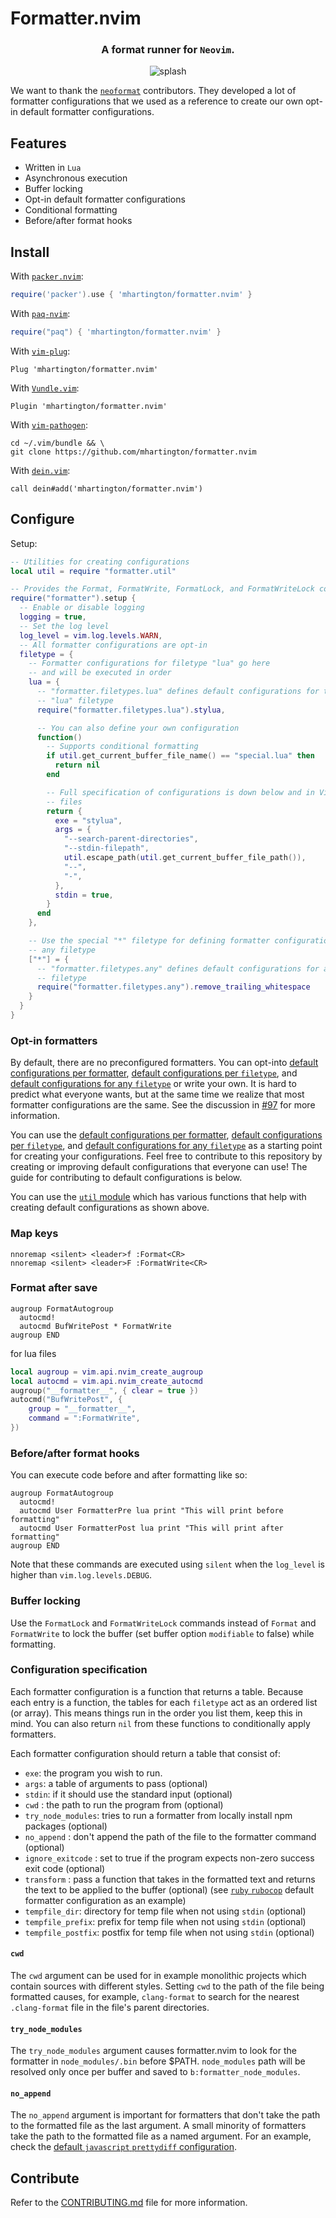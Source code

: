 # Formatter.nvim

<div align="center">
  <h3>A format runner for <code>Neovim</code>.</h3>
  <img src="asset/splash.gif" alt="splash" />
</div>

We want to thank the [`neoformat`](https://github.com/sbdchd/neoformat)
contributors. They developed a lot of formatter configurations that we used as
a reference to create our own opt-in default formatter configurations.

## Features

- Written in `Lua`
- Asynchronous execution
- Buffer locking
- Opt-in default formatter configurations
- Conditional formatting
- Before/after format hooks

## Install

With [`packer.nvim`](https://github.com/wbthomason/packer.nvim):
```lua
require('packer').use { 'mhartington/formatter.nvim' }
```

With [`paq-nvim`](https://github.com/savq/paq-nvim):
```lua
require("paq") { 'mhartington/formatter.nvim' }
```

With [`vim-plug`](https://github.com/junegunn/vim-plug):
```vim
Plug 'mhartington/formatter.nvim'
```

With [`Vundle.vim`](https://github.com/VundleVim/Vundle.vim):
```vim
Plugin 'mhartington/formatter.nvim'
```

With [`vim-pathogen`](https://github.com/tpope/vim-pathogen):
```shell
cd ~/.vim/bundle && \
git clone https://github.com/mhartington/formatter.nvim
```

With [`dein.vim`](https://github.com/Shougo/dein.vim):
```vim
call dein#add('mhartington/formatter.nvim')
```

## Configure

Setup:

```lua
-- Utilities for creating configurations
local util = require "formatter.util"

-- Provides the Format, FormatWrite, FormatLock, and FormatWriteLock commands
require("formatter").setup {
  -- Enable or disable logging
  logging = true,
  -- Set the log level
  log_level = vim.log.levels.WARN,
  -- All formatter configurations are opt-in
  filetype = {
    -- Formatter configurations for filetype "lua" go here
    -- and will be executed in order
    lua = {
      -- "formatter.filetypes.lua" defines default configurations for the
      -- "lua" filetype
      require("formatter.filetypes.lua").stylua,

      -- You can also define your own configuration
      function()
        -- Supports conditional formatting
        if util.get_current_buffer_file_name() == "special.lua" then
          return nil
        end

        -- Full specification of configurations is down below and in Vim help
        -- files
        return {
          exe = "stylua",
          args = {
            "--search-parent-directories",
            "--stdin-filepath",
            util.escape_path(util.get_current_buffer_file_path()),
            "--",
            "-",
          },
          stdin = true,
        }
      end
    },

    -- Use the special "*" filetype for defining formatter configurations on
    -- any filetype
    ["*"] = {
      -- "formatter.filetypes.any" defines default configurations for any
      -- filetype
      require("formatter.filetypes.any").remove_trailing_whitespace
    }
  }
}
```

### Opt-in formatters

By default, there are no preconfigured formatters. You can opt-into
[default configurations per formatter](lua/formatter/defaults),
[default configurations per `filetype`](lua/formatter/filetypes), and
[default configurations for any `filetype`](lua/formatter/filetypes/any.lua)
or write your own. It is hard to predict what everyone wants, but
at the same time we realize that most formatter configurations are the same.
See the discussion in
[#97](https://github.com/mhartington/formatter.nvim/issues/97) for more
information.

You can use the
[default configurations per formatter](lua/formatter/defaults),
[default configurations per `filetype`](lua/formatter/filetypes), and
[default configurations for any `filetype`](lua/formatter/filetypes/any.lua)
as a starting point for creating your configurations.
Feel free to contribute to this repository by creating or improving default
configurations that everyone can use! The guide for contributing to default
configurations is below.

You can use the [`util` module](lua/formatter/util.lua) which has various
functions that help with creating default configurations as shown above.

### Map keys

```vim
nnoremap <silent> <leader>f :Format<CR>
nnoremap <silent> <leader>F :FormatWrite<CR>
```

### Format after save

```vim
augroup FormatAutogroup
  autocmd!
  autocmd BufWritePost * FormatWrite
augroup END
```
for lua files

```lua
local augroup = vim.api.nvim_create_augroup
local autocmd = vim.api.nvim_create_autocmd
augroup("__formatter__", { clear = true })
autocmd("BufWritePost", {
	group = "__formatter__",
	command = ":FormatWrite",
})

```



### Before/after format hooks

You can execute code before and after formatting like so:
```vim
augroup FormatAutogroup
  autocmd!
  autocmd User FormatterPre lua print "This will print before formatting"
  autocmd User FormatterPost lua print "This will print after formatting"
augroup END
```

Note that these commands are executed using `silent` when the `log_level`
is higher than `vim.log.levels.DEBUG`.

### Buffer locking

Use the `FormatLock` and `FormatWriteLock` commands instead of `Format` and
`FormatWrite` to lock the buffer (set buffer option `modifiable` to false)
while formatting.

### Configuration specification

Each formatter configuration is a function that returns a table. Because
each entry is a function, the tables for each `filetype` act as an ordered list
(or array). This means things run in the order you list them, keep this
in mind. You can also return `nil` from these functions to conditionally apply
formatters.

Each formatter configuration should return a table that consist of:

- `exe`: the program you wish to run.
- `args`: a table of arguments to pass (optional)
- `stdin`: if it should use the standard input (optional)
- `cwd` : the path to run the program from (optional)
- `try_node_modules`: tries to run a formatter from locally install npm
  packages (optional)
- `no_append` : don't append the path of the file to the formatter command
  (optional)
- `ignore_exitcode` : set to true if the program expects non-zero success exit
  code (optional)
- `transform` : pass a function that takes in the formatted text and returns
  the text to be applied to the buffer (optional) (see
  [`ruby` `rubocop`](https://github.com/mhartington/formatter.nvim/blob/af59d125957b49577acdc927c013436f209c9843/lua/formatter/filetypes/ruby.lua#L16) default formatter
  configuration as an example)
- `tempfile_dir`: directory for temp file when not using `stdin` (optional)
- `tempfile_prefix`: prefix for temp file when not using `stdin` (optional)
- `tempfile_postfix`: postfix for temp file when not using `stdin` (optional)

#### `cwd`

The `cwd` argument can be used for in example monolithic projects which contain
sources with different styles. Setting `cwd` to the path of the file being
formatted causes, for example, `clang-format` to search for the nearest
`.clang-format` file in the file's parent directories.

#### `try_node_modules`

The `try_node_modules` argument causes formatter.nvim to look for the formatter
in `node_modules/.bin` before $PATH. `node_modules` path will be resolved only
once per buffer and saved to `b:formatter_node_modules`.

#### `no_append`

The `no_append` argument is important for formatters that don't take the path
to the formatted file as the last argument. A small minority of formatters take
the path to the formatted file as a named argument. For an example, check the
[default `javascript` `prettydiff` configuration](lua/formatter/filetypes/javascript.lua).

## Contribute

Refer to the [CONTRIBUTING.md](CONTRIBUTING.md) file for more information.
